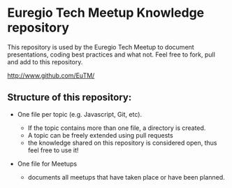 Euregio Tech Meetup Knowledge repository
========================================
This repository is used by the Euregio Tech Meetup to document presentations, coding best practices and what not. Feel free to fork, pull and add to this repository.

http://www.github.com/EuTM/

Structure of this repository:
-----------------------------

* One file per topic (e.g. Javascript, Git, etc). 
  * If the topic contains more than one file, a directory is created. 
  * A topic can be freely extended using pull requests
  * the knowledge shared on this repository is considered open, thus feel free to use it!

* One file for Meetups
  * documents all meetups that have taken place or have been planned.

